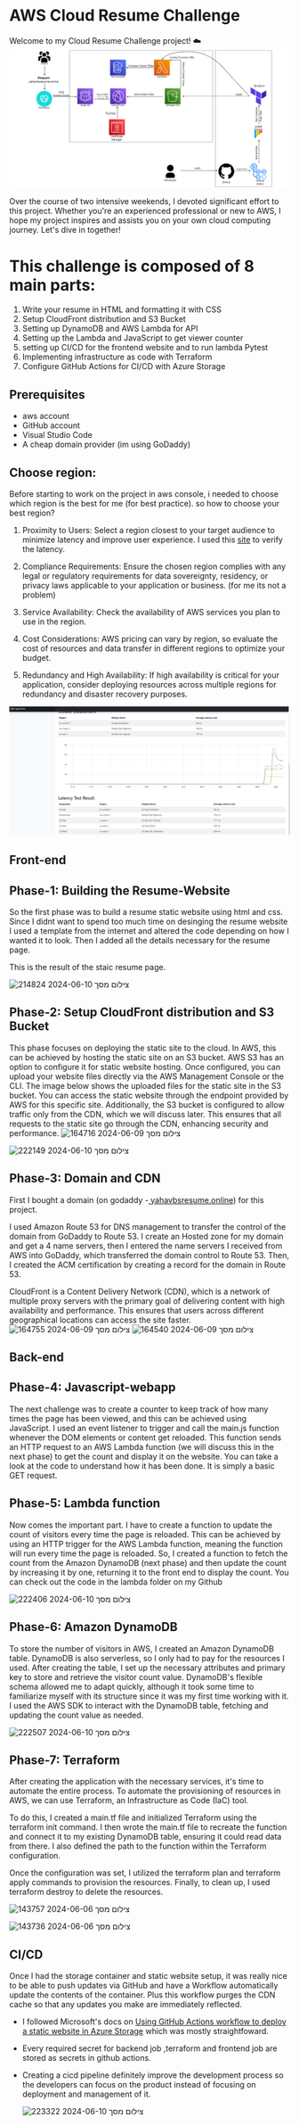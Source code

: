 # AWS Cloud Resume Challenge
Welcome to my Cloud Resume Challenge project! ☁️
<img src="website/assets/work/05.png">


Over the course of two intensive weekends, I devoted significant effort to this project. Whether you're an experienced professional or new to AWS, I hope my project inspires and assists you on your own cloud computing journey. Let's dive in together!

# This challenge is composed of 8 main parts:

1. Write your resume in HTML and formatting it with CSS
2. Setup CloudFront distribution and S3 Bucket
4. Setting up DynamoDB and AWS Lambda for API
5. Setting up the Lambda and JavaScript to get viewer counter
6. setting up CI/CD for the frontend website and to run lambda Pytest 
7. Implementing infrastructure as code with Terraform
8. Configure GitHub Actions for CI/CD with Azure Storage


## Prerequisites
- aws account
- GitHub account
- Visual Studio Code
- A cheap domain provider (im using GoDaddy)

## Choose region: 
Before starting to work on the project in aws console, i needed to choose which region is the best for me (for best practice).
so how to choose your best region? 
1. Proximity to Users: Select a region closest to your target audience to minimize latency and improve user experience. 
I used this <a href="https://awsspeedtest.com/latency"> site</a>  to verify the latency.

2. Compliance Requirements: Ensure the chosen region complies with any legal or regulatory requirements for data sovereignty, residency, or privacy laws applicable to your application or business. (for me its not a problem)

3. Service Availability: Check the availability of AWS services you plan to use in the region. 

4. Cost Considerations: AWS pricing can vary by region, so evaluate the cost of resources and data transfer in different regions to optimize your budget.

5. Redundancy and High Availability: If high availability is critical for your application, consider deploying resources across multiple regions for redundancy and disaster recovery purposes.

<img src="https://github.com/DorAvissar/Resume_Challenge_AWS/blob/main/website/assets/latancycheck.png?raw=true">

## Front-end

## Phase-1: Building the Resume-Website
<p>So the first phase was to build a resume static website using html and css. Since I didnt want to spend too much time on desinging the resume website I used a template from the internet and altered the code depending on how I wanted it to look. Then I added all the details necessary for the resume page.</p>
This is the result of the staic resume page.        

![צילום מסך 2024-06-10 214824](https://github.com/yahav123456/aws_resume_challenge/assets/166650066/76f1cde7-1204-4b37-9f86-bdd31d0bc351)



## Phase-2: Setup CloudFront distribution and S3 Bucket
This phase focuses on deploying the static site to the cloud. In AWS, this can be achieved by hosting the static site on an S3 bucket. 
AWS S3 has an option to configure it for static website hosting. Once configured, you can upload your website files directly via the AWS Management Console or the CLI. 
The image below shows the uploaded files for the static site in the S3 bucket.
You can access the static website through the endpoint provided by AWS for this specific site. 
Additionally, the S3 bucket is configured to allow traffic only from the CDN, which we will discuss later. This ensures that all requests to the static site go through the CDN, enhancing security and performance.
![צילום מסך 2024-06-09 164716](https://github.com/yahav123456/aws_resume_challenge/assets/166650066/82011874-f0d8-4d44-a132-e68233d78819)

![צילום מסך 2024-06-10 222149](https://github.com/yahav123456/aws_resume_challenge/assets/166650066/a30dee86-f4e3-47b0-b61b-02bd4147ab83)


## Phase-3: Domain and CDN
First I bought a domain (on godaddy -<a href="https://yahavbsresume.online/"> yahavbsresume.online</a>) for this project. 

I used Amazon Route 53 for DNS management to transfer the control of the domain from GoDaddy to Route 53. I create an Hosted zone for my domain and get a 4 name servers, then I entered the name servers I received from AWS into GoDaddy, which transferred the domain control to Route 53. Then, I created the ACM certification by creating a record for the domain in Route 53.

CloudFront is a Content Delivery Network (CDN), which is a network of multiple proxy servers with the primary goal of delivering content with high availability and performance. This ensures that users across different geographical locations can access the site faster.
![צילום מסך 2024-06-09 164755](https://github.com/yahav123456/aws_resume_challenge/assets/166650066/316cd9d4-de60-4863-9ae5-1ece81a95431)
![צילום מסך 2024-06-09 164540](https://github.com/yahav123456/aws_resume_challenge/assets/166650066/83628a59-6b15-499e-85d3-a4ca77157cdf)

  

## Back-end
## Phase-4: Javascript-webapp
The next challenge was to create a counter to keep track of how many times the page has been viewed, and this can be achieved using JavaScript. I used an event listener to trigger and call the main.js function whenever the DOM elements or content get reloaded. This function sends an HTTP request to an AWS Lambda function (we will discuss this in the next phase) to get the count and display it on the website. You can take a look at the code to understand how it has been done. It is simply a basic GET request.

## Phase-5: Lambda function
Now comes the important part. I have to create a function to update the count of visitors every time the page is reloaded. This can be achieved by using an HTTP trigger for the AWS Lambda function, meaning the function will run every time the page is reloaded. So, I created a function to fetch the count from the Amazon DynamoDB (next phase) and then update the count by increasing it by one, returning it to the front end to display the count.
You can check out the code in the  lambda folder on my Github

![צילום מסך 2024-06-10 222406](https://github.com/yahav123456/aws_resume_challenge/assets/166650066/a0f000c8-9a42-425a-b0fd-3fb73315ceef)


## Phase-6: Amazon DynamoDB
To store the number of visitors in AWS, I created an Amazon DynamoDB table. DynamoDB is also serverless, so I only had to pay for the resources I used. After creating the table, I set up the necessary attributes and primary key to store and retrieve the visitor count value. DynamoDB's flexible schema allowed me to adapt quickly, although it took some time to familiarize myself with its structure since it was my first time working with it. I used the AWS SDK to interact with the DynamoDB table, fetching and updating the count value as needed. 

![צילום מסך 2024-06-10 222507](https://github.com/yahav123456/aws_resume_challenge/assets/166650066/44c16615-82fa-42be-a7a5-a97252eb6102)


## Phase-7: Terraform

After creating the application with the necessary services, it's time to automate the entire process. To automate the provisioning of resources in AWS, we can use Terraform, an Infrastructure as Code (IaC) tool.

To do this, I created a main.tf file and initialized Terraform using the terraform init command. I then wrote the main.tf file to recreate the function and connect it to my existing DynamoDB table, ensuring it could read data from there. I also defined the path to the function within the Terraform configuration.

Once the configuration was set, I utilized the terraform plan and terraform apply commands to provision the resources. Finally, to clean up, I used terraform destroy to delete the resources.

![צילום מסך 2024-06-06 143757](https://github.com/yahav123456/aws_resume_challenge/assets/166650066/57afe6db-a5f4-4e15-b2ee-e3248c00d099)

![צילום מסך 2024-06-06 143736](https://github.com/yahav123456/aws_resume_challenge/assets/166650066/08aeb539-9017-40f8-8e1a-4b87bc774ef4)



## CI/CD
Once I had the storage container and static website setup, it was really nice to be able to push updates via GitHub and have a Workflow automatically update the contents of the container. Plus this workflow purges the CDN cache so that any updates you make are immediately reflected.
- I followed Microsoft's docs on [Using GitHub Actions workflow to deploy a static website in Azure Storage](https://learn.microsoft.com/en-us/azure/storage/blobs/storage-blobs-static-site-github-actions?tabs=userlevel) which was mostly straightfoward. 
- Every required secret for backend job ,terraform and frontend job are stored as secrets in github actions. 
- Creating a cicd pipeline definitely improve the development process so the developers can focus on the product instead of focusing on deployment and management of it.

  ![צילום מסך 2024-06-10 223322](https://github.com/yahav123456/aws_resume_challenge/assets/166650066/9ab91a77-6c40-4f24-9cdd-fbf865f3e2e7)



